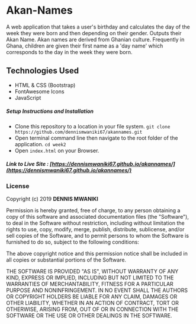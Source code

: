 # Akan-Names

A web application that takes a user's birthday and calculates the day of the week they were born and then depending on their gender.
Outputs their Akan Name. Akan names are derived from Ghanian culture. 
Frequently in Ghana, children are given their first name as a 'day name' which corresponds to the day in the week they were born. 



## Technologies Used

- HTML & CSS (Bootstrap)
- FontAwesome Icons
- JavaScript 


##### Setup Instructions and Installation

- Clone this repository to a location in your file system. `git clone https://github.com/dennismwaniki67/akannames.git`
- Open terminal command line then navigate to the root folder of the application. `cd week2`
- Open `index.html` on your Browser.





##### Link to Live Site : [https://dennismwaniki67.github.io/akannames/](https://dennismwaniki67.github.io/akannames/)

### License


Copyright (c) 2019 **DENNIS MWANIKI**

Permission is hereby granted, free of charge, to any person obtaining a copy of this software and associated documentation files (the "Software"), to deal in the Software without restriction, including without limitation the rights to use, copy, modify, merge, publish, distribute, sublicense, and/or sell copies of the Software, and to permit persons to whom the Software is furnished to do so, subject to the following conditions:

The above copyright notice and this permission notice shall be included in all copies or substantial portions of the Software.

THE SOFTWARE IS PROVIDED "AS IS", WITHOUT WARRANTY OF ANY KIND, EXPRESS OR IMPLIED, INCLUDING BUT NOT LIMITED TO THE WARRANTIES OF MERCHANTABILITY, FITNESS FOR A PARTICULAR PURPOSE AND NONINFRINGEMENT. IN NO EVENT SHALL THE AUTHORS OR COPYRIGHT HOLDERS BE LIABLE FOR ANY CLAIM, DAMAGES OR OTHER LIABILITY, WHETHER IN AN ACTION OF CONTRACT, TORT OR OTHERWISE, ARISING FROM, OUT OF OR IN CONNECTION WITH THE SOFTWARE OR THE USE OR OTHER DEALINGS IN THE SOFTWARE.
